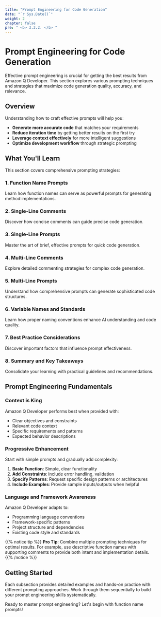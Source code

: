 ```yaml
---
title: "Prompt Engineering for Code Generation"
date: "`r Sys.Date()`"
weight: 2
chapter: false
pre: " <b> 3.3.2. </b> "
---
```


# Prompt Engineering for Code Generation

Effective prompt engineering is crucial for getting the best results from Amazon Q Developer. This section explores various prompting techniques and strategies that maximize code generation quality, accuracy, and relevance.

## Overview

Understanding how to craft effective prompts will help you:
- **Generate more accurate code** that matches your requirements
- **Reduce iteration time** by getting better results on the first try
- **Leverage context effectively** for more intelligent suggestions
- **Optimize development workflow** through strategic prompting

## What You'll Learn

This section covers comprehensive prompting strategies:

### 1. **Function Name Prompts**
Learn how function names can serve as powerful prompts for generating method implementations.

### 2. **Single-Line Comments**
Discover how concise comments can guide precise code generation.

### 3. **Single-Line Prompts**
Master the art of brief, effective prompts for quick code generation.

### 4. **Multi-Line Comments**
Explore detailed commenting strategies for complex code generation.

### 5. **Multi-Line Prompts**
Understand how comprehensive prompts can generate sophisticated code structures.

### 6. **Variable Names and Standards**
Learn how proper naming conventions enhance AI understanding and code quality.

### 7. **Best Practice Considerations**
Discover important factors that influence prompt effectiveness.

### 8. **Summary and Key Takeaways**
Consolidate your learning with practical guidelines and recommendations.

## Prompt Engineering Fundamentals

### Context is King
Amazon Q Developer performs best when provided with:
- Clear objectives and constraints
- Relevant code context
- Specific requirements and patterns
- Expected behavior descriptions

### Progressive Enhancement
Start with simple prompts and gradually add complexity:
1. **Basic Function**: Simple, clear functionality
2. **Add Constraints**: Include error handling, validation
3. **Specify Patterns**: Request specific design patterns or architectures
4. **Include Examples**: Provide sample inputs/outputs when helpful

### Language and Framework Awareness
Amazon Q Developer adapts to:
- Programming language conventions
- Framework-specific patterns
- Project structure and dependencies
- Existing code style and standards

{{% notice tip %}}
**Pro Tip**: Combine multiple prompting techniques for optimal results. For example, use descriptive function names with supporting comments to provide both intent and implementation details.
{{% /notice %}}

## Getting Started

Each subsection provides detailed examples and hands-on practice with different prompting approaches. Work through them sequentially to build your prompt engineering skills systematically.

Ready to master prompt engineering? Let's begin with function name prompts!
